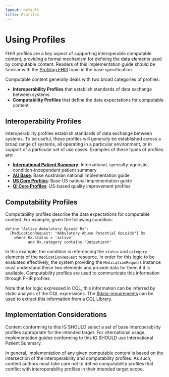 ```yaml
---
layout: default
title: Profiles
---
```


# Using Profiles

FHIR profiles are a key aspect of supporting interoperable computable content, providing a formal mechanism for defining the data elements used by computable content. Readers of this implementation guide should be familiar with the [Profiling FHIR](http://hl7.org/fhir/R4/profiling.html) topic in the base specification.

Computable content generally deals with two broad categories of profiles:

* **Interoperability Profiles** that establish standards of data exchange between systems
* **Computability Profiles** that define the data expectations for computable content

## Interoperability Profiles

Interoperability profiles establish standards of data exchange between systems. To be useful, these profiles will generally be established across a broad range of systems, all operating in a particular environment, or in support of a particular set of use cases. Examples of these types of profiles are:

* [**International Patient Summary**](http://hl7.org/fhir/uv/ips/): International, specialty-agnostic, condition-independent patient summary
* [**AU Base**](http://fhir.hl7.org.au/fhir/base/history.shtml): Base Australian national implementation guide
* [**US Core Profiles**](http://hl7.org/fhir/us/core/): Base US national implementation guide
* [**QI Core Profiles**](http://hl7.org/fhir/us/qicore/): US-based quality improvement profiles

## Computability Profiles

Computability profiles describe the data expectations for computable content. For example, given the following condition:

```cql
define "Active Ambulatory Opioid Rx":
  [MedicationRequest: "Ambulatory Abuse Potential Opioids"] Rx
    where Rx.status = 'active'
		  and Rx.category contains "Outpatient"
```

In this example, the condition is referencing the `status` and `category` elements of the `MedicationRequest` resource. In order for this logic to be evaluated effectively, the system providing the `MedicationRequest` instance must understand these two elements and provide data for them if it is available. Computability profiles are used to communicate this information through FHIR profiles.

Note that for logic expressed in CQL, this information can be inferred by static analysis of the CQL expressions. The [$data-requirements](http://hl7.org/fhir/R4/library-operation-data-requirements.html) can be used to extract this information from a CQL Library.

## Implementation Considerations

Content conforming to this IG SHOULD select a set of base interoperability profiles appropriate for the intended target. For international usage, implementation guides conforming to this IG SHOULD use International Patient Summary.

In general, implementation of any given computable content is based on the intersection of the interoperability and computability profiles. As such, content authors must take care not to define computability profiles that conflict with interoperability profiles in their intended target scope.
